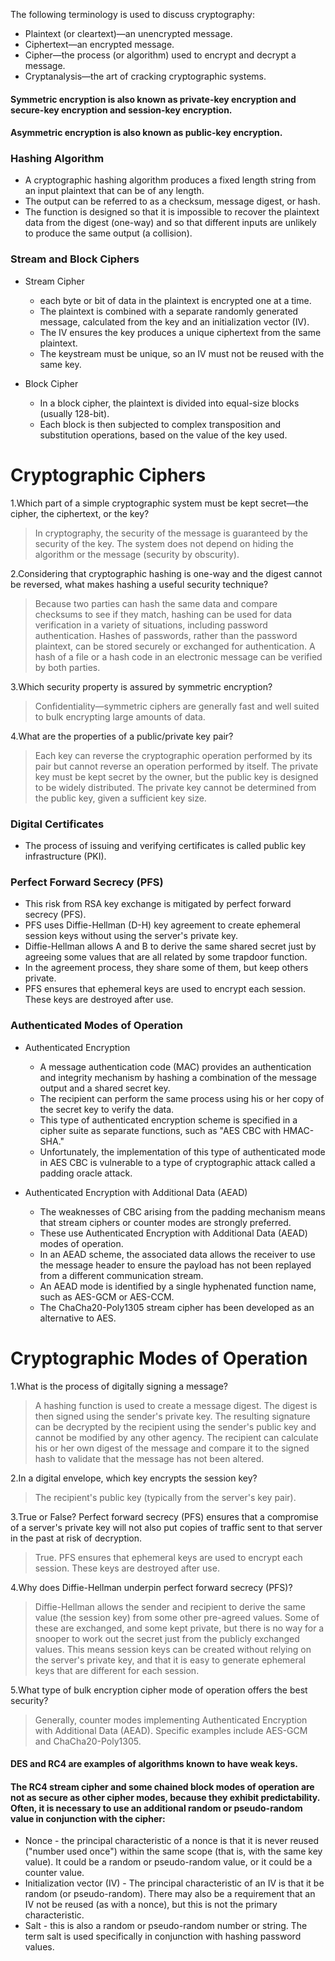 The following terminology is used to discuss cryptography: 

 - Plaintext (or cleartext)—an unencrypted message. 
 - Ciphertext—an encrypted message. 
 - Cipher—the process (or algorithm) used to encrypt and decrypt a message. 
 - Cryptanalysis—the art of cracking cryptographic systems. 

#### Symmetric encryption is also known as private-key encryption and secure-key encryption and session-key encryption.

#### Asymmetric encryption is also known as public-key encryption.

### Hashing Algorithm
 - A cryptographic hashing algorithm produces a fixed length string from an input plaintext that can be of any length. 
 - The output can be referred to as a checksum, message digest, or hash. 
 - The function is designed so that it is impossible to recover the plaintext data from the digest (one-way) and so that different inputs are unlikely to produce the same output (a collision).

### Stream and Block Ciphers
 - Stream Cipher
   - each byte or bit of data in the plaintext is encrypted one at a time.
   - The plaintext is combined with a separate randomly generated message, calculated from the key and an initialization vector (IV). 
   - The IV ensures the key produces a unique ciphertext from the same plaintext. 
   - The keystream must be unique, so an IV must not be reused with the same key.
  
 - Block Cipher
   - In a block cipher, the plaintext is divided into equal-size blocks (usually 128-bit).
   - Each block is then subjected to complex transposition and substitution operations, based on the value of the key used.
  
# Cryptographic Ciphers
1.Which part of a simple cryptographic system must be kept secret—the cipher, the ciphertext, or the key?
 > In cryptography, the security of the message is guaranteed by the security of the key. The system does not depend on hiding the algorithm or the message (security by obscurity).

2.Considering that cryptographic hashing is one-way and the digest cannot be reversed, what makes hashing a useful security technique?
 > Because two parties can hash the same data and compare checksums to see if they match, hashing can be used for data verification in a variety of situations, including password authentication. Hashes of passwords, rather than the password plaintext, can be stored securely or exchanged for authentication. A hash of a file or a hash code in an electronic message can be verified by both parties.

3.Which security property is assured by symmetric encryption?
 > Confidentiality—symmetric ciphers are generally fast and well suited to bulk encrypting large amounts of data.

4.What are the properties of a public/private key pair?
 > Each key can reverse the cryptographic operation performed by its pair but cannot reverse an operation performed by itself. The private key must be kept secret by the owner, but the public key is designed to be widely distributed. The private key cannot be determined from the public key, given a sufficient key size.


### Digital Certificates

 - The process of issuing and verifying certificates is called public key infrastructure (PKI).

### Perfect Forward Secrecy (PFS)
 - This risk from RSA key exchange is mitigated by perfect forward secrecy (PFS). 
 - PFS uses Diffie-Hellman (D-H) key agreement to create ephemeral session keys without using the server's private key. 
 - Diffie-Hellman allows A and B to derive the same shared secret just by agreeing some values that are all related by some trapdoor function. 
 - In the agreement process, they share some of them, but keep others private. 
 - PFS ensures that ephemeral keys are used to encrypt each session. These keys are destroyed after use.

### Authenticated Modes of Operation
 - Authenticated Encryption
   - A message authentication code (MAC) provides an authentication and integrity mechanism by hashing a combination of the message output and a shared secret key. 
   - The recipient can perform the same process using his or her copy of the secret key to verify the data. 
   - This type of authenticated encryption scheme is specified in a cipher suite as separate functions, such as "AES CBC with HMAC-SHA."
   - Unfortunately, the implementation of this type of authenticated mode in AES CBC is vulnerable to a type of cryptographic attack called a padding oracle attack.

 - Authenticated Encryption with Additional Data (AEAD)
   - The weaknesses of CBC arising from the padding mechanism means that stream ciphers or counter modes are strongly preferred. 
   - These use Authenticated Encryption with Additional Data (AEAD) modes of operation. 
   - In an AEAD scheme, the associated data allows the receiver to use the message header to ensure the payload has not been replayed from a different communication stream.
   - An AEAD mode is identified by a single hyphenated function name, such as AES-GCM or AES-CCM. 
   - The ChaCha20-Poly1305 stream cipher has been developed as an alternative to AES.
   
# Cryptographic Modes of Operation

1.What is the process of digitally signing a message?
 > A hashing function is used to create a message digest. The digest is then signed using the sender's private key. The resulting signature can be decrypted by the recipient using the sender's public key and cannot be modified by any other agency. The recipient can calculate his or her own digest of the message and compare it to the signed hash to validate that the message has not been altered.

2.In a digital envelope, which key encrypts the session key?
 > The recipient's public key (typically from the server's key pair).

3.True or False? Perfect forward secrecy (PFS) ensures that a compromise of a server's private key will not also put copies of traffic sent to that server in the past at risk of decryption.
 > True. PFS ensures that ephemeral keys are used to encrypt each session. These keys are destroyed after use.

4.Why does Diffie-Hellman underpin perfect forward secrecy (PFS)?
 > Diffie-Hellman allows the sender and recipient to derive the same value (the session key) from some other pre-agreed values. Some of these are exchanged, and some kept private, but there is no way for a snooper to work out the secret just from the publicly exchanged values. This means session keys can be created without relying on the server's private key, and that it is easy to generate ephemeral keys that are different for each session.

5.What type of bulk encryption cipher mode of operation offers the best security?
 > Generally, counter modes implementing Authenticated Encryption with Additional Data (AEAD). Specific examples include AES-GCM and ChaCha20-Poly1305.



####  DES and RC4 are examples of algorithms known to have weak keys. 

#### The RC4 stream cipher and some chained block modes of operation are not as secure as other cipher modes, because they exhibit predictability. Often, it is necessary to use an additional random or pseudo-random value in conjunction with the cipher:
 - Nonce - the principal characteristic of a nonce is that it is never reused ("number used once") within the same scope (that is, with the same key value). It could be a random or pseudo-random value, or it could be a counter value.
 - Initialization vector (IV) - The principal characteristic of an IV is that it be random (or pseudo-random). There may also be a requirement that an IV not be reused (as with a nonce), but this is not the primary characteristic.
 - Salt - this is also a random or pseudo-random number or string. The term salt is used specifically in conjunction with hashing password values.
